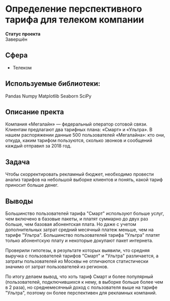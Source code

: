 # Определение перспективного тарифа для телеком компании

**Статус проекта**  
Завершён  
  
## Сфера
* Телеком

## Используемые библиотеки:   

Pandas
Numpy
Matplotlib
Seaborn
SciPy


## Описание пректа  
  
Компания «Мегалайн» — федеральный оператор сотовой связи. Клиентам предлагают два тарифных плана: «Смарт» и «Ультра».
В нашем распоряжении данные 500 пользователей «Мегалайна»: кто они, откуда, каким тарифом пользуются, сколько звонков и сообщений каждый отправил за 2018 год. 

## Задача  
  
Чтобы скорректировать рекламный бюджет, необходимо провести анализ тарифов на небольшой выборке клиентов и понять, какой тариф приносит больше денег.

## Выводы  

   Большинство пользователей тарифа "Смарт" используют больше услуг, чем включено в базовые пакеты, и платят суммарно до двух раз больше, чем базовая абонентская плата. Но даже с учетом дополнительных затрат средний месячный платеж меньше, чем на тарифе "Ультра". Большинство пользователей тарифа "Ультра" платят только абонентскую плату и некоторые докупают пакет интернета.
  
   Проверили гипотезы, в результате которых выявили, что средняя выручка с пользователей тарифов "Смарт" и "Ультра" различается, а затраты пользователей из Москвы не отличаются статистически значимо от затрат пользователей из регионов.
  
   По итогу делаем вывод, что хоть тариф Смарт и более популярный (пользователей, подключившихся к нему, в выборке больше более чем в 2 раза), но среднемесячный доход с пользователя выше на тарифе "Ультра", поэтому он более перспективен для рекламных компаний.
